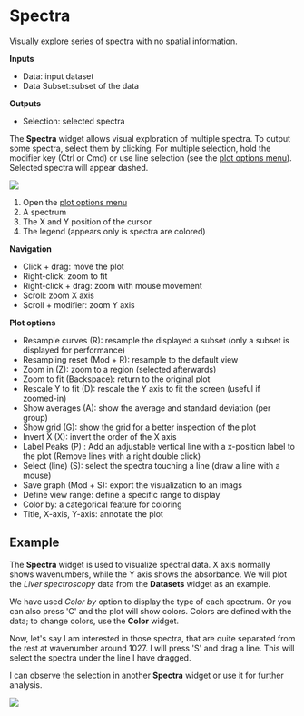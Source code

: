 Spectra
=======

Visually explore series of spectra with no spatial information.

**Inputs**

- Data: input dataset
- Data Subset:subset of the data

**Outputs**

- Selection: selected spectra


The **Spectra** widget allows visual exploration of multiple spectra.
To output some spectra, select them by clicking.
For multiple selection, hold the modifier key (Ctrl or Cmd) or use
line selection (see the [plot options menu](#PlotOptions)). Selected spectra
will appear dashed.

![](images/Spectra-stamped.png)

1. Open the [plot options menu](#PlotOptions)
2. A spectrum
3. The X and Y position of the cursor
4. The legend (appears only is spectra are colored)

**Navigation**

- Click + drag: move the plot
- Right-click: zoom to fit
- Right-click + drag: zoom with mouse movement
- Scroll: zoom X axis
- Scroll + modifier: zoom Y axis

<a name="PlotOptions"></a>

**Plot options**

- Resample curves (R): resample the displayed a subset (only a subset is displayed for performance)
- Resampling reset (Mod + R): resample to the default view
- Zoom in (Z): zoom to a region (selected afterwards)
- Zoom to fit (Backspace): return to the original plot
- Rescale Y to fit (D): rescale the Y axis to fit the screen (useful if zoomed-in)
- Show averages (A): show the average and standard deviation (per group)
- Show grid (G): show the grid for a better inspection of the plot
- Invert X (X): invert the order of the X axis
- Label Peaks (P) : Add an adjustable vertical line with a x-position label to the plot (Remove lines with a right double click)
- Select (line) (S): select the spectra touching a line (draw a line with a mouse)
- Save graph (Mod + S): export the visualization to an imags
- Define view range: define  a specific range to display
- Color by: a categorical feature for coloring
- Title, X-axis, Y-axis: annotate the plot


Example
-------

The **Spectra** widget is used to visualize spectral data. X axis normally shows wavenumbers, while the Y axis shows the absorbance. We will plot the *Liver spectroscopy* data from the **Datasets** widget as an example.

We have used *Color by* option to display the type of each spectrum. Or you can also press 'C' and the plot will show colors. Colors are defined with the data; to change colors, use the **Color** widget.

Now, let's say I am interested in those spectra, that are quite separated from the rest at wavenumber around 1027. I will press 'S' and drag a line. This will select the spectra under the line I have dragged.

I can observe the selection in another **Spectra** widget or use it for further analysis.

![](images/Spectra-Example1.png)
